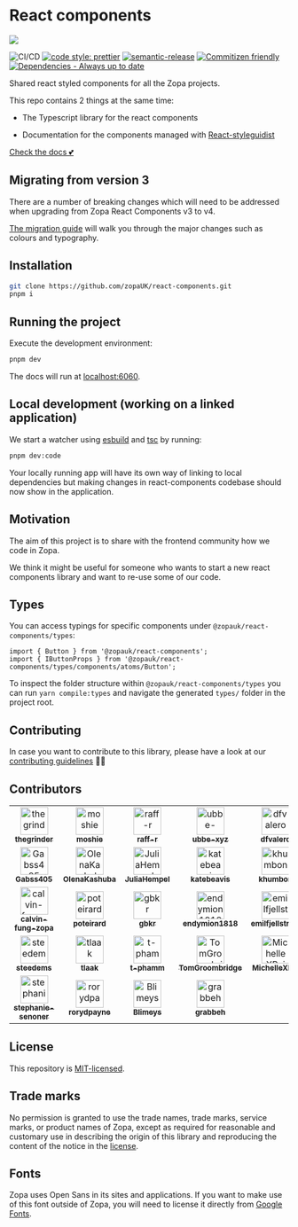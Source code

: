 # React components

<img src="./etc/images/turtle.gif" />

![CI/CD](https://github.com/zopaUK/react-components/workflows/CI/badge.svg)
[![code style: prettier](https://img.shields.io/badge/code_style-prettier-ff69b4.svg?style=flat-square)](https://github.com/prettier/prettier)
[![semantic-release](https://img.shields.io/badge/%20%20%F0%9F%93%A6%F0%9F%9A%80-semantic--release-e10079.svg)](https://github.com/semantic-release/semantic-release)
[![Commitizen friendly](https://img.shields.io/badge/commitizen-friendly-brightgreen.svg)](http://commitizen.github.io/cz-cli/)
[![Dependencies - Always up to date](https://img.shields.io/badge/always-up_to_date-brightgreen.svg)](https://help.github.com/en/articles/configuring-automated-security-fixes)

Shared react styled components for all the Zopa projects.

This repo contains 2 things at the same time:

- The Typescript library for the react components

- Documentation for the components managed with [React-styleguidist](https://react-styleguidist.js.org)

[Check the docs 💕](https://zrc.netlify.app/)

## Migrating from version 3

There are a number of breaking changes which will need to be addressed when upgrading from Zopa React Components v3 to v4.

[The migration guide](/etc/docs/migration-v4.md) will walk you through the major changes such as colours and typography.

## Installation

```bash
git clone https://github.com/zopaUK/react-components.git
pnpm i
```

## Running the project

Execute the development environment:

```bash
pnpm dev
```

The docs will run at [localhost:6060](http://localhost:6060).

## Local development (working on a linked application)

We start a watcher using [esbuild](https://esbuild.github.io/) and [tsc](https://www.typescriptlang.org/docs/handbook/compiler-options.html) by running:

```bash
pnpm dev:code
```

Your locally running app will have its own way of linking to local dependencies but making changes in react-components codebase should now show in the application.

## Motivation

The aim of this project is to share with the frontend community how we code in Zopa.

We think it might be useful for someone who wants to start a new react components library and want to re-use some of our code.

## Types

You can access typings for specific components under `@zopauk/react-components/types`:

```tsx
import { Button } from '@zopauk/react-components';
import { IButtonProps } from '@zopauk/react-components/types/components/atoms/Button';
```

To inspect the folder structure within `@zopauk/react-components/types` you can run `yarn compile:types` and navigate the generated `types/` folder in the project root.

## Contributing

In case you want to contribute to this library, please have a look at our [contributing guidelines](./CONTRIBUTING.md) 🙌🏼

## Contributors

<!-- readme: collaborators,contributors,semantic-release-bot/-,renovate-bot/- -start -->
<table>
<tr>
    <td align="center">
        <a href="https://github.com/thegrinder">
            <img src="https://avatars.githubusercontent.com/u/14250944?v=4" width="50;" alt="thegrinder"/>
            <br />
            <sub><b>thegrinder</b></sub>
        </a>
    </td>
    <td align="center">
        <a href="https://github.com/moshie">
            <img src="https://avatars.githubusercontent.com/u/3974301?v=4" width="50;" alt="moshie"/>
            <br />
            <sub><b>moshie</b></sub>
        </a>
    </td>
    <td align="center">
        <a href="https://github.com/raff-r">
            <img src="https://avatars.githubusercontent.com/u/1081070?v=4" width="50;" alt="raff-r"/>
            <br />
            <sub><b>raff-r</b></sub>
        </a>
    </td>
    <td align="center">
        <a href="https://github.com/ubbe-xyz">
            <img src="https://avatars.githubusercontent.com/u/5938217?v=4" width="50;" alt="ubbe-xyz"/>
            <br />
            <sub><b>ubbe-xyz</b></sub>
        </a>
    </td>
    <td align="center">
        <a href="https://github.com/dfvalero">
            <img src="https://avatars.githubusercontent.com/u/337955?v=4" width="50;" alt="dfvalero"/>
            <br />
            <sub><b>dfvalero</b></sub>
        </a>
    </td>
    <td align="center">
        <a href="https://github.com/admmasters">
            <img src="https://avatars.githubusercontent.com/u/335607?v=4" width="50;" alt="admmasters"/>
            <br />
            <sub><b>admmasters</b></sub>
        </a>
    </td></tr>
<tr>
    <td align="center">
        <a href="https://github.com/Gabss405">
            <img src="https://avatars.githubusercontent.com/u/67011746?v=4" width="50;" alt="Gabss405"/>
            <br />
            <sub><b>Gabss405</b></sub>
        </a>
    </td>
    <td align="center">
        <a href="https://github.com/OlenaKashuba">
            <img src="https://avatars.githubusercontent.com/u/27281884?v=4" width="50;" alt="OlenaKashuba"/>
            <br />
            <sub><b>OlenaKashuba</b></sub>
        </a>
    </td>
    <td align="center">
        <a href="https://github.com/JuliaHempel">
            <img src="https://avatars.githubusercontent.com/u/9414476?v=4" width="50;" alt="JuliaHempel"/>
            <br />
            <sub><b>JuliaHempel</b></sub>
        </a>
    </td>
    <td align="center">
        <a href="https://github.com/katebeavis">
            <img src="https://avatars.githubusercontent.com/u/10133018?v=4" width="50;" alt="katebeavis"/>
            <br />
            <sub><b>katebeavis</b></sub>
        </a>
    </td>
    <td align="center">
        <a href="https://github.com/khumbon">
            <img src="https://avatars.githubusercontent.com/u/44274000?v=4" width="50;" alt="khumbon"/>
            <br />
            <sub><b>khumbon</b></sub>
        </a>
    </td>
    <td align="center">
        <a href="https://github.com/charlielizzy">
            <img src="https://avatars.githubusercontent.com/u/93588638?v=4" width="50;" alt="charlielizzy"/>
            <br />
            <sub><b>charlielizzy</b></sub>
        </a>
    </td></tr>
<tr>
    <td align="center">
        <a href="https://github.com/calvin-fung-zopa">
            <img src="https://avatars.githubusercontent.com/u/91553062?v=4" width="50;" alt="calvin-fung-zopa"/>
            <br />
            <sub><b>calvin-fung-zopa</b></sub>
        </a>
    </td>
    <td align="center">
        <a href="https://github.com/poteirard">
            <img src="https://avatars.githubusercontent.com/u/7198934?v=4" width="50;" alt="poteirard"/>
            <br />
            <sub><b>poteirard</b></sub>
        </a>
    </td>
    <td align="center">
        <a href="https://github.com/gbkr">
            <img src="https://avatars.githubusercontent.com/u/1077355?v=4" width="50;" alt="gbkr"/>
            <br />
            <sub><b>gbkr</b></sub>
        </a>
    </td>
    <td align="center">
        <a href="https://github.com/endymion1818">
            <img src="https://avatars.githubusercontent.com/u/2216344?v=4" width="50;" alt="endymion1818"/>
            <br />
            <sub><b>endymion1818</b></sub>
        </a>
    </td>
    <td align="center">
        <a href="https://github.com/emilfjellstrom">
            <img src="https://avatars.githubusercontent.com/u/11654513?v=4" width="50;" alt="emilfjellstrom"/>
            <br />
            <sub><b>emilfjellstrom</b></sub>
        </a>
    </td>
    <td align="center">
        <a href="https://github.com/MillieClare">
            <img src="https://avatars.githubusercontent.com/u/40922831?v=4" width="50;" alt="MillieClare"/>
            <br />
            <sub><b>MillieClare</b></sub>
        </a>
    </td></tr>
<tr>
    <td align="center">
        <a href="https://github.com/steedems">
            <img src="https://avatars.githubusercontent.com/u/7896422?v=4" width="50;" alt="steedems"/>
            <br />
            <sub><b>steedems</b></sub>
        </a>
    </td>
    <td align="center">
        <a href="https://github.com/tlaak">
            <img src="https://avatars.githubusercontent.com/u/1674055?v=4" width="50;" alt="tlaak"/>
            <br />
            <sub><b>tlaak</b></sub>
        </a>
    </td>
    <td align="center">
        <a href="https://github.com/t-phamm">
            <img src="https://avatars.githubusercontent.com/u/86316479?v=4" width="50;" alt="t-phamm"/>
            <br />
            <sub><b>t-phamm</b></sub>
        </a>
    </td>
    <td align="center">
        <a href="https://github.com/TomGroombridge">
            <img src="https://avatars.githubusercontent.com/u/5918265?v=4" width="50;" alt="TomGroombridge"/>
            <br />
            <sub><b>TomGroombridge</b></sub>
        </a>
    </td>
    <td align="center">
        <a href="https://github.com/MichelleXBai">
            <img src="https://avatars.githubusercontent.com/u/92802325?v=4" width="50;" alt="MichelleXBai"/>
            <br />
            <sub><b>MichelleXBai</b></sub>
        </a>
    </td>
    <td align="center">
        <a href="https://github.com/rominamoya">
            <img src="https://avatars.githubusercontent.com/u/1150925?v=4" width="50;" alt="rominamoya"/>
            <br />
            <sub><b>rominamoya</b></sub>
        </a>
    </td></tr>
<tr>
    <td align="center">
        <a href="https://github.com/stephanie-senoner">
            <img src="https://avatars.githubusercontent.com/u/118994357?v=4" width="50;" alt="stephanie-senoner"/>
            <br />
            <sub><b>stephanie-senoner</b></sub>
        </a>
    </td>
    <td align="center">
        <a href="https://github.com/rorydpayne">
            <img src="https://avatars.githubusercontent.com/u/7081561?v=4" width="50;" alt="rorydpayne"/>
            <br />
            <sub><b>rorydpayne</b></sub>
        </a>
    </td>
    <td align="center">
        <a href="https://github.com/Blimeys">
            <img src="https://avatars.githubusercontent.com/u/13405542?v=4" width="50;" alt="Blimeys"/>
            <br />
            <sub><b>Blimeys</b></sub>
        </a>
    </td>
    <td align="center">
        <a href="https://github.com/grabbeh">
            <img src="https://avatars.githubusercontent.com/u/641299?v=4" width="50;" alt="grabbeh"/>
            <br />
            <sub><b>grabbeh</b></sub>
        </a>
    </td></tr>
</table>
<!-- readme: collaborators,contributors,semantic-release-bot/-,renovate-bot/- -end -->

## License

This repository is [MIT-licensed](./LICENSE).

## Trade marks

No permission is granted to use the trade names, trade marks, service marks, or product names of Zopa, except as required for reasonable and customary use in describing the origin of this library and reproducing the content of the notice in the [license](./LICENSE).

## Fonts

Zopa uses Open Sans in its sites and applications. If you want to make use of this font outside of Zopa, you will need to license it directly from [Google Fonts](https://fonts.google.com/).
